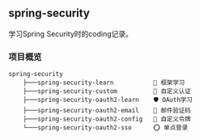 ## spring-security

学习Spring Security时的coding记录。



### 项目概览

```
spring-security
    ├───spring-security-learn           📓 框架学习 
    ├───spring-security-custom          🚀 自定义认证
    ├───spring-security-oauth2-learn    🛡️ OAuth学习    
    ├───spring-security-oauth2-email    📧 邮件验证码
    ├───spring-security-oauth2-config   🔰 自定义令牌
    └───spring-security-oauth2-sso      ⭕ 单点登录
```

